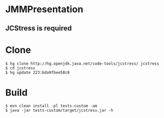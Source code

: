 # JMMPresentation
## JCStress is required
# Clone
```
$ hg clone http://hg.openjdk.java.net/code-tools/jcstress/ jcstress
$ cd jcstress
$ hg update 223:bda9fbee58c8
```
# Build
```
$ mvn clean install -pl tests-custom -am
$ java -jar tests-custom/target/jcstress.jar -h
```
